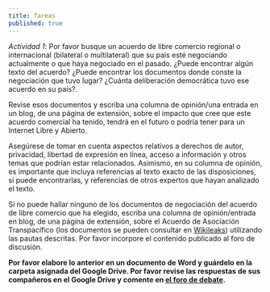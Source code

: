```yaml
---
title: Tareas
published: true
---
```


*Actividad 1*: Por favor busque un acuerdo de libre comercio regional o internacional (bilateral o multilateral) que su país esté negociando actualmente o que haya negociado en el pasado. ¿Puede encontrar algún texto del acuerdo? ¿Puede encontrar los documentos donde conste la negociación que tuvo lugar? ¿Cuánta deliberación democrática tuvo ese acuerdo en su país?.

Revise esos documentos y escriba una columna de opinión/una entrada en un blog, de una página de extensión, sobre el impacto que cree que este acuerdo comercial ha tenido, tendrá en el futuro o podría tener para un Internet Libre y Abierto.

Asegúrese de tomar en cuenta aspectos relativos a derechos de autor, privacidad, libertad de expresión en línea, acceso a información y otros temas que podrían estar relacionados. Asimismo, en su columna de opinión, es importante que incluya referencias al texto exacto de las disposiciones, si puede encontrarlas, y referencias de otros expertos que hayan analizado el texto.

Si no puede hallar ninguno de los documentos de negociación del acuerdo de libre comercio que ha elegido, escriba una columna de opinión/entrada en blog, de una página de extensión, sobre el Acuerdo de Asociación Transpacífico (los documentos se pueden consultar en <a href="https://wikileaks.org/tpp/" target="_blank">Wikileaks</a>) utilizando las pautas descritas. Por favor incorpore el contenido publicado al foro de discusión.

**Por favor elabore lo anterior en un documento de Word y guárdelo en la carpeta asignada del Google Drive. Por favor revise las respuestas de sus compañeros en el Google Drive y comente en <a href="http://discourse.p2pu.org/c/internet-abierto" target="_blank">el foro de debate</a>.**

